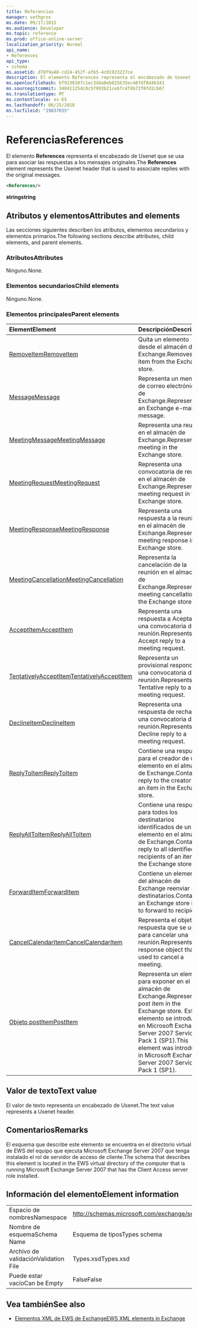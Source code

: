 ```yaml
---
title: Referencias
manager: sethgros
ms.date: 09/17/2015
ms.audience: Developer
ms.topic: reference
ms.prod: office-online-server
localization_priority: Normal
api_name:
- References
api_type:
- schema
ms.assetid: d78f9a48-cd24-452f-af65-4c01933227ce
description: El elemento References representa el encabezado de Usenet que se usa para asociar las respuestas a los mensajes originales.
ms.openlocfilehash: bf9230107c1ec3d4a8eb025635ec48fdf8d4b341
ms.sourcegitcommit: 34041125dc8c5f993b21cebfc4f8b72f0fd2cb6f
ms.translationtype: MT
ms.contentlocale: es-ES
ms.lasthandoff: 06/25/2018
ms.locfileid: "19837035"
---
```

# <a name="references"></a><span data-ttu-id="3c7a0-103">Referencias</span><span class="sxs-lookup"><span data-stu-id="3c7a0-103">References</span></span>

<span data-ttu-id="3c7a0-104">El elemento **References** representa el encabezado de Usenet que se usa para asociar las respuestas a los mensajes originales.</span><span class="sxs-lookup"><span data-stu-id="3c7a0-104">The **References** element represents the Usenet header that is used to associate replies with the original messages.</span></span> 
  
```xml
<References/>
```

 <span data-ttu-id="3c7a0-105">**string**</span><span class="sxs-lookup"><span data-stu-id="3c7a0-105">**string**</span></span>
## <a name="attributes-and-elements"></a><span data-ttu-id="3c7a0-106">Atributos y elementos</span><span class="sxs-lookup"><span data-stu-id="3c7a0-106">Attributes and elements</span></span>

<span data-ttu-id="3c7a0-107">Las secciones siguientes describen los atributos, elementos secundarios y elementos primarios.</span><span class="sxs-lookup"><span data-stu-id="3c7a0-107">The following sections describe attributes, child elements, and parent elements.</span></span>
  
### <a name="attributes"></a><span data-ttu-id="3c7a0-108">Atributos</span><span class="sxs-lookup"><span data-stu-id="3c7a0-108">Attributes</span></span>

<span data-ttu-id="3c7a0-109">Ninguno.</span><span class="sxs-lookup"><span data-stu-id="3c7a0-109">None.</span></span>
  
### <a name="child-elements"></a><span data-ttu-id="3c7a0-110">Elementos secundarios</span><span class="sxs-lookup"><span data-stu-id="3c7a0-110">Child elements</span></span>

<span data-ttu-id="3c7a0-111">Ninguno.</span><span class="sxs-lookup"><span data-stu-id="3c7a0-111">None.</span></span>
  
### <a name="parent-elements"></a><span data-ttu-id="3c7a0-112">Elementos principales</span><span class="sxs-lookup"><span data-stu-id="3c7a0-112">Parent elements</span></span>

|<span data-ttu-id="3c7a0-113">**Element**</span><span class="sxs-lookup"><span data-stu-id="3c7a0-113">**Element**</span></span>|<span data-ttu-id="3c7a0-114">**Descripción**</span><span class="sxs-lookup"><span data-stu-id="3c7a0-114">**Description**</span></span>|
|:-----|:-----|
|[<span data-ttu-id="3c7a0-115">RemoveItem</span><span class="sxs-lookup"><span data-stu-id="3c7a0-115">RemoveItem</span></span>](removeitem.md) <br/> |<span data-ttu-id="3c7a0-116">Quita un elemento desde el almacén de Exchange.</span><span class="sxs-lookup"><span data-stu-id="3c7a0-116">Removes an item from the Exchange store.</span></span>  <br/> |
|[<span data-ttu-id="3c7a0-117">Message</span><span class="sxs-lookup"><span data-stu-id="3c7a0-117">Message</span></span>](message-ex15websvcsotherref.md) <br/> |<span data-ttu-id="3c7a0-118">Representa un mensaje de correo electrónico de Exchange.</span><span class="sxs-lookup"><span data-stu-id="3c7a0-118">Represents an Exchange e-mail message.</span></span>  <br/> |
|[<span data-ttu-id="3c7a0-119">MeetingMessage</span><span class="sxs-lookup"><span data-stu-id="3c7a0-119">MeetingMessage</span></span>](meetingmessage.md) <br/> |<span data-ttu-id="3c7a0-120">Representa una reunión en el almacén de Exchange.</span><span class="sxs-lookup"><span data-stu-id="3c7a0-120">Represents a meeting in the Exchange store.</span></span>  <br/> |
|[<span data-ttu-id="3c7a0-121">MeetingRequest</span><span class="sxs-lookup"><span data-stu-id="3c7a0-121">MeetingRequest</span></span>](meetingrequest.md) <br/> |<span data-ttu-id="3c7a0-122">Representa una convocatoria de reunión en el almacén de Exchange.</span><span class="sxs-lookup"><span data-stu-id="3c7a0-122">Represents a meeting request in the Exchange store.</span></span>  <br/> |
|[<span data-ttu-id="3c7a0-123">MeetingResponse</span><span class="sxs-lookup"><span data-stu-id="3c7a0-123">MeetingResponse</span></span>](meetingresponse.md) <br/> |<span data-ttu-id="3c7a0-124">Representa una respuesta a la reunión en el almacén de Exchange.</span><span class="sxs-lookup"><span data-stu-id="3c7a0-124">Represents a meeting response in the Exchange store.</span></span>  <br/> |
|[<span data-ttu-id="3c7a0-125">MeetingCancellation</span><span class="sxs-lookup"><span data-stu-id="3c7a0-125">MeetingCancellation</span></span>](meetingcancellation.md) <br/> |<span data-ttu-id="3c7a0-126">Representa la cancelación de la reunión en el almacén de Exchange.</span><span class="sxs-lookup"><span data-stu-id="3c7a0-126">Represents a meeting cancellation in the Exchange store.</span></span>  <br/> |
|[<span data-ttu-id="3c7a0-127">AcceptItem</span><span class="sxs-lookup"><span data-stu-id="3c7a0-127">AcceptItem</span></span>](acceptitem.md) <br/> |<span data-ttu-id="3c7a0-128">Representa una respuesta a Aceptar a una convocatoria de reunión.</span><span class="sxs-lookup"><span data-stu-id="3c7a0-128">Represents an Accept reply to a meeting request.</span></span>  <br/> |
|[<span data-ttu-id="3c7a0-129">TentativelyAcceptItem</span><span class="sxs-lookup"><span data-stu-id="3c7a0-129">TentativelyAcceptItem</span></span>](tentativelyacceptitem.md) <br/> |<span data-ttu-id="3c7a0-130">Representa un provisional responde a una convocatoria de reunión.</span><span class="sxs-lookup"><span data-stu-id="3c7a0-130">Represents a Tentative reply to a meeting request.</span></span>  <br/> |
|[<span data-ttu-id="3c7a0-131">DeclineItem</span><span class="sxs-lookup"><span data-stu-id="3c7a0-131">DeclineItem</span></span>](declineitem.md) <br/> |<span data-ttu-id="3c7a0-132">Representa una respuesta de rechazo a una convocatoria de reunión.</span><span class="sxs-lookup"><span data-stu-id="3c7a0-132">Represents a Decline reply to a meeting request.</span></span>  <br/> |
|[<span data-ttu-id="3c7a0-133">ReplyToItem</span><span class="sxs-lookup"><span data-stu-id="3c7a0-133">ReplyToItem</span></span>](replytoitem.md) <br/> |<span data-ttu-id="3c7a0-134">Contiene una respuesta para el creador de un elemento en el almacén de Exchange.</span><span class="sxs-lookup"><span data-stu-id="3c7a0-134">Contains a reply to the creator of an item in the Exchange store.</span></span>  <br/> |
|[<span data-ttu-id="3c7a0-135">ReplyAllToItem</span><span class="sxs-lookup"><span data-stu-id="3c7a0-135">ReplyAllToItem</span></span>](replyalltoitem.md) <br/> |<span data-ttu-id="3c7a0-136">Contiene una respuesta para todos los destinatarios identificados de un elemento en el almacén de Exchange.</span><span class="sxs-lookup"><span data-stu-id="3c7a0-136">Contains a reply to all identified recipients of an item in the Exchange store.</span></span>  <br/> |
|[<span data-ttu-id="3c7a0-137">ForwardItem</span><span class="sxs-lookup"><span data-stu-id="3c7a0-137">ForwardItem</span></span>](forwarditem.md) <br/> |<span data-ttu-id="3c7a0-138">Contiene un elemento del almacén de Exchange reenviar a los destinatarios.</span><span class="sxs-lookup"><span data-stu-id="3c7a0-138">Contains an Exchange store item to forward to recipients.</span></span>  <br/> |
|[<span data-ttu-id="3c7a0-139">CancelCalendarItem</span><span class="sxs-lookup"><span data-stu-id="3c7a0-139">CancelCalendarItem</span></span>](cancelcalendaritem.md) <br/> |<span data-ttu-id="3c7a0-140">Representa el objeto de respuesta que se usa para cancelar una reunión.</span><span class="sxs-lookup"><span data-stu-id="3c7a0-140">Represents the response object that is used to cancel a meeting.</span></span>  <br/> |
|[<span data-ttu-id="3c7a0-141">Objeto postItem</span><span class="sxs-lookup"><span data-stu-id="3c7a0-141">PostItem</span></span>](postitem.md) <br/> |<span data-ttu-id="3c7a0-142">Representa un elemento para exponer en el almacén de Exchange.</span><span class="sxs-lookup"><span data-stu-id="3c7a0-142">Represents a post item in the Exchange store.</span></span> <span data-ttu-id="3c7a0-143">Este elemento se introdujo en Microsoft Exchange Server 2007 Service Pack 1 (SP1).</span><span class="sxs-lookup"><span data-stu-id="3c7a0-143">This element was introduced in Microsoft Exchange Server 2007 Service Pack 1 (SP1).</span></span>  <br/> |
   
## <a name="text-value"></a><span data-ttu-id="3c7a0-144">Valor de texto</span><span class="sxs-lookup"><span data-stu-id="3c7a0-144">Text value</span></span>

<span data-ttu-id="3c7a0-145">El valor de texto representa un encabezado de Usenet.</span><span class="sxs-lookup"><span data-stu-id="3c7a0-145">The text value represents a Usenet header.</span></span>
  
## <a name="remarks"></a><span data-ttu-id="3c7a0-146">Comentarios</span><span class="sxs-lookup"><span data-stu-id="3c7a0-146">Remarks</span></span>

<span data-ttu-id="3c7a0-147">El esquema que describe este elemento se encuentra en el directorio virtual de EWS del equipo que ejecuta Microsoft Exchange Server 2007 que tenga instalado el rol de servidor de acceso de cliente.</span><span class="sxs-lookup"><span data-stu-id="3c7a0-147">The schema that describes this element is located in the EWS virtual directory of the computer that is running Microsoft Exchange Server 2007 that has the Client Access server role installed.</span></span>
  
## <a name="element-information"></a><span data-ttu-id="3c7a0-148">Información del elemento</span><span class="sxs-lookup"><span data-stu-id="3c7a0-148">Element information</span></span>

|||
|:-----|:-----|
|<span data-ttu-id="3c7a0-149">Espacio de nombres</span><span class="sxs-lookup"><span data-stu-id="3c7a0-149">Namespace</span></span>  <br/> |http://schemas.microsoft.com/exchange/services/2006/types  <br/> |
|<span data-ttu-id="3c7a0-150">Nombre de esquema</span><span class="sxs-lookup"><span data-stu-id="3c7a0-150">Schema Name</span></span>  <br/> |<span data-ttu-id="3c7a0-151">Esquema de tipos</span><span class="sxs-lookup"><span data-stu-id="3c7a0-151">Types schema</span></span>  <br/> |
|<span data-ttu-id="3c7a0-152">Archivo de validación</span><span class="sxs-lookup"><span data-stu-id="3c7a0-152">Validation File</span></span>  <br/> |<span data-ttu-id="3c7a0-153">Types.xsd</span><span class="sxs-lookup"><span data-stu-id="3c7a0-153">Types.xsd</span></span>  <br/> |
|<span data-ttu-id="3c7a0-154">Puede estar vacío</span><span class="sxs-lookup"><span data-stu-id="3c7a0-154">Can be Empty</span></span>  <br/> |<span data-ttu-id="3c7a0-155">False</span><span class="sxs-lookup"><span data-stu-id="3c7a0-155">False</span></span>  <br/> |
   
## <a name="see-also"></a><span data-ttu-id="3c7a0-156">Vea también</span><span class="sxs-lookup"><span data-stu-id="3c7a0-156">See also</span></span>



- [<span data-ttu-id="3c7a0-157">Elementos XML de EWS de Exchange</span><span class="sxs-lookup"><span data-stu-id="3c7a0-157">EWS XML elements in Exchange</span></span>](ews-xml-elements-in-exchange.md)

